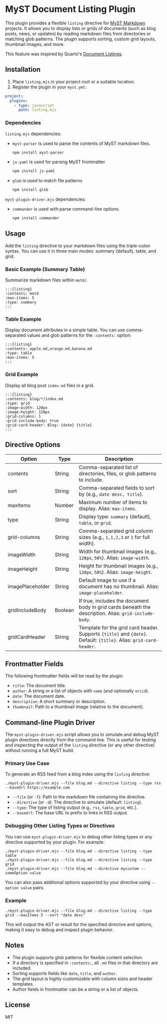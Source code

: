 # MyST Document Listing Plugin

This plugin provides a flexible `listing` directive for [MyST Markdown](https://mystmd.org/) projects. It allows you to display lists or grids of documents (such as blog posts, news, or updates) by reading markdown files from directories or matching glob patterns. The plugin supports sorting, custom grid layouts, thumbnail images, and more.

This feature was inspired by Quarto's [Document Listings](https://quarto.org/docs/websites/website-listings.html).

## Installation

1. Place `listing.mjs` in your project root or a suitable location.
2. Register the plugin in your `myst.yml`:

```yaml
project:
  plugins:
    - type: javascript
      path: listing.mjs
```

### Dependencies

`listing.mjs` dependencies:

 - `myst-parser` is used to parse the contents of MyST markdown files.
    ```bash
    npm install myst-parser
    ```
 - `js-yaml` is used for parsing MyST frontmatter
    ```bash
    npm install js-yaml
    ```
 - `glob` is used to match file patterns
    ```bash
    npm install glob
    ```

`myst-plugin-driver.mjs` dependencies:

 - `commander` is used with parse command-line options.
    ```bash
    npm install commander
    ```

## Usage

Add the `listing` directive to your markdown files using the triple-colon syntax. You can use it in three main modes: summary (default), table, and grid.

### Basic Example (Summary Table)

Summarize markdown files within `motd/`.

```
:::{listing}
:contents: motd
:max-items: 5
:type: summary
:::
```

### Table Example

Display document attributes in a simple table. You can use comma-separated values and glob patterns for the `:contents:` option:

```
:::{listing}
:contents: apple.md,orange.md,banana.md
:type: table
:max-items: 5
:::
```

### Grid Example

Display all blog post `index.md` files in a grid.

```
:::{listing}
:contents: blog/*/index.md
:type: grid
:image-width: 120px
:image-height: 120px
:grid-columns: 1
:grid-include-body: true
:grid-card-header: Blog: {date} {title}
:::
```

## Directive Options

| Option              | Type     | Description                                                                                       |
|---------------------|----------|---------------------------------------------------------------------------------------------------|
| contents            | String   | Comma-separated list of directories, files, or glob patterns to include.                          |
| sort                | String   | Comma-separated fields to sort by (e.g., `date desc, title`).                                     |
| maxItems            | Number   | Maximum number of items to display. Alias: `max-items`.                                           |
| type                | String   | Display type: `summary` (default), `table`, or `grid`.                                            |
| grid-columns        | String   | Comma-separated grid column sizes (e.g., `1,1,2,3` or `1` for full width).                        |
| imageWidth          | String   | Width for thumbnail images (e.g., `120px`, `50%`). Alias: `image-width`.                         |
| imageHeight         | String   | Height for thumbnail images (e.g., `120px`, `50%`). Alias: `image-height`.                       |
| imagePlaceholder    | String   | Default image to use if a document has no thumbnail. Alias: `image-placeholder`.                 |
| gridIncludeBody     | Boolean  | If true, includes the document body in grid cards beneath the description. Alias: `grid-include-body`. |
| gridCardHeader      | String   | Template for the grid card header. Supports `{title}` and `{date}`. Default: `{title}`. Alias: `grid-card-header`. |

## Frontmatter Fields

The following frontmatter fields will be read by the plugin:

- `title`: The document title.
- `author`: A string or a list of objects with `name` (and optionally `orcid`).
- `date`: The document date.
- `description`: A short summary or description.
- `thumbnail`: Path to a thumbnail image (relative to the document).


## Command-line Plugin Driver

The `myst-plugin-driver.mjs` script allows you to simulate and debug MyST plugin directives directly from the command line. This is useful for testing and inspecting the output of the `listing` directive (or any other directive) without running a full MyST build.

### Primary Use Case

To generate an RSS feed from a blog index using the `listing` directive:

```
./myst-plugin-driver.mjs --file blog.md --directive listing --type rss --baseUrl https://example.com
```

- `--file` (or `-f`): Path to the markdown file containing the directive.
- `--directive` (or `-d`): The directive to simulate (default: `listing`).
- `--type`: The type of listing output (e.g., `rss`, `table`, `grid`, etc.).
- `--baseUrl`: The base URL to prefix to links in RSS output.

### Debugging Other Listing Types or Directives

You can use `myst-plugin-driver.mjs` to debug other listing types or any directive supported by your plugin. For example:

```
./myst-plugin-driver.mjs --file blog.md --directive listing --type table
./myst-plugin-driver.mjs --file blog.md --directive listing --type grid
./myst-plugin-driver.mjs --file blog.md --directive mycustom --someOption value
```

You can also pass additional options supported by your directive using `--option value` pairs.

### Example

```
./myst-plugin-driver.mjs --file blog.md --directive listing --type grid --maxItems 5 --sort "date desc"
```

This will output the AST or result for the specified directive and options, making it easy to debug and inspect plugin behavior.

## Notes

- The plugin supports glob patterns for flexible content selection.
- If a directory is specified in `:contents:`, all `.md` files in that directory are included.
- Sorting supports fields like `date`, `title`, and `author`.
- The grid layout is highly customizable with column sizes and header templates.
- Author fields in frontmatter can be a string or a list of objects.

## License

MIT
